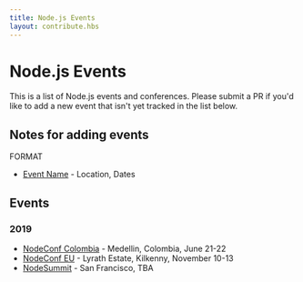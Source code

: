 ```yaml
---
title: Node.js Events
layout: contribute.hbs
---
```


# Node.js Events

This is a list of Node.js events and conferences. Please submit a PR if you'd like to add a new event that isn't yet tracked in the list below.

## Notes for adding events

FORMAT
- [Event Name](https://) - Location, Dates

## Events

### 2019
- [NodeConf Colombia](https://colombia.nodeconf.com) - Medellin, Colombia, June 21-22 
- [NodeConf EU](https://www.nodeconf.eu/2019.html) - Lyrath Estate, Kilkenny, November 10-13
- [NodeSummit](https://www.nodesummit.com) - San Francisco, TBA 
